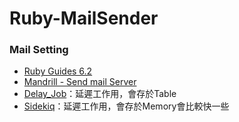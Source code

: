 # Ruby-MailSender


### Mail Setting
* [Ruby Guides 6.2](http://guides.rubyonrails.org/action_mailer_basics.html)
* [Mandrill - Send mail Server](https://mandrillapp.com/settings)
* [Delay_Job](https://github.com/collectiveidea/delayed_job#rails-42)：延遲工作用，會存於Table
* [Sidekiq](https://github.com/mperham/sidekiq)：延遲工作用，會存於Memory會比較快一些